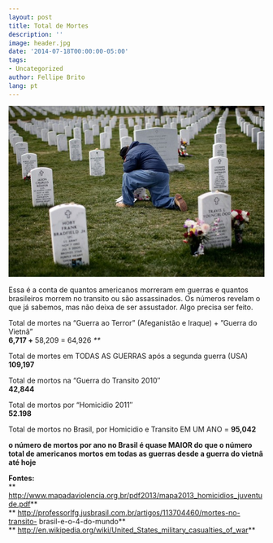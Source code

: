 ```yaml
---
layout: post
title: Total de Mortes
description: ''
image: header.jpg
date: '2014-07-18T00:00:00-05:00'
tags:
- Uncategorized
author: Fellipe Brito
lang: pt
---
```


[![Iraq+War+Soldier+Death+Toll+Hits+4000+-OriRqX9ZKBl](/img/posts/2014/07/Iraq+War+Soldier+Death+Toll+Hits+4000+-OriRqX9ZKBl.jpg)](/img/posts/2014/07/Iraq+War+Soldier+Death+Toll+Hits+4000+-OriRqX9ZKBl.jpg)

Essa é a conta de quantos americanos morreram em guerras e quantos brasileiros
morrem no transito ou são assassinados. Os números revelam o que já sabemos,
mas não deixa de ser assustador. Algo precisa ser feito.

Total de mortes na “Guerra ao Terror” (Afeganistão e Iraque) + ”Guerra do
Vietnã”  
**6,717 +** 58,209 = 64,926 _**_

Total de mortes em TODAS AS GUERRAS após a segunda guerra (USA)  
**109,197**

Total de mortos na “Guerra do Transito 2010″  
**42,844**

Total de mortos por “Homicidio 2011″  
**52.198**

Total de mortos no Brasil, por Homicidio e Transito EM UM ANO = **95,042**

**o número de mortos por ano no Brasil é quase MAIOR do que o número total de
americanos mortos em todas as guerras desde a guerra do vietnã até hoje**

**Fontes:**  
**
http://www.mapadaviolencia.org.br/pdf2013/mapa2013_homicidios_juventude.pdf**  
** http://professorlfg.jusbrasil.com.br/artigos/113704460/mortes-no-transito-
brasil-e-o-4-do-mundo**  
** http://en.wikipedia.org/wiki/United_States_military_casualties_of_war**

